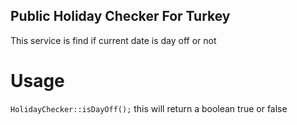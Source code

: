 ## Public Holiday Checker For Turkey
 This service is find if current date is day off or not
# Usage
`HolidayChecker::isDayOff();` this will return a boolean true or false
